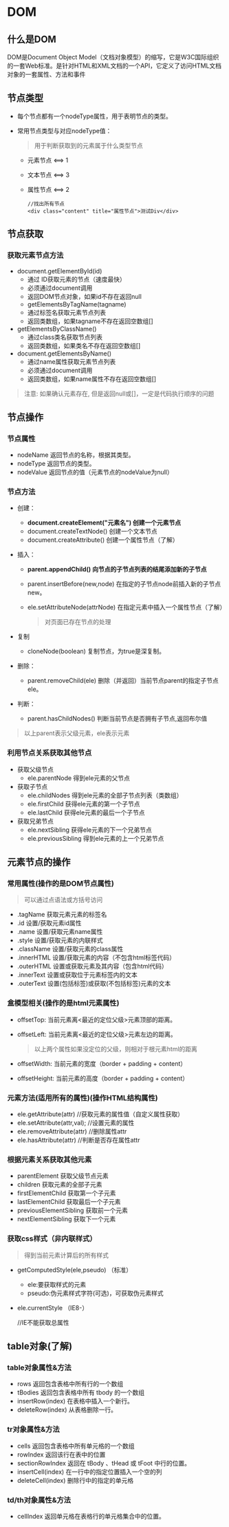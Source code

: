 # DOM

## 什么是DOM

DOM是Document Object Model（文档对象模型）的缩写，它是W3C国际组织的一套Web标准。是针对HTML和XML文档的一个API，它定义了访问HTML文档对象的一套属性、方法和事件

## 节点类型

- 每个节点都有一个nodeType属性，用于表明节点的类型。

- 常用节点类型与对应nodeType值：

  > 用于判断获取到的元素属于什么类型节点

  - 元素节点 <==> 1

  - 文本节点 <==> 3  

  - 属性节点 <==> 2

    ```
    //找出所有节点
    <div class="content" title="属性节点">测试Div</div>
    ```

## 节点获取

### 获取元素节点方法

- document.getElementById(id)
  - 通过 ID获取元素的节点（速度最快）
  - 必须通过document调用
  - 返回DOM节点对象，如果id不存在返回null
  - getElementsByTagName(tagname)
  - 通过标签名获取元素节点列表
  - 返回类数组，如果tagname不存在返回空数组[]
- getElementsByClassName()
  - 通过class类名获取节点列表
  - 返回类数组，如果类名不存在返回空数组[]
- document.getElementsByName()
  - 通过name属性获取元素节点列表
  - 必须通过document调用
  - 返回类数组，如果name属性不存在返回空数组[]

> 注意: 如果确认元素存在, 但是返回null或[]，一定是代码执行顺序的问题

## 节点操作

### 节点属性

- nodeName  返回节点的名称，根据其类型。
- nodeType  返回节点的类型。
- nodeValue 返回节点的值（元素节点的nodeValue为null）

### 节点方法

- 创建：

  - **document.createElement("元素名") 创建一个元素节点**
  - document.createTextNode() 创建一个文本节点
  - document.createAttribute() 创建一个属性节点（了解）

- 插入：

  - **parent.appendChild()  向节点的子节点列表的结尾添加新的子节点**

  - parent.insertBefore(new,node)  在指定的子节点node前插入新的子节点new。

  - ele.setAttributeNode(attrNode) 在指定元素中插入一个属性节点（了解）

    > 对页面已存在节点的处理

- 复制

  - cloneNode(boolean)  复制节点，为true是深复制。

- 删除：

  - parent.removeChild(ele)  删除（并返回）当前节点parent的指定子节点ele。

- 判断：

  - parent.hasChildNodes() 判断当前节点是否拥有子节点,返回布尔值

> 以上parent表示父级元素，ele表示元素

### 利用节点关系获取其他节点

- 获取父级节点
  - ele.parentNode 得到ele元素的父节点
- 获取子节点
  - ele.childNodes 得到ele元素的全部子节点列表（类数组）
  - ele.firstChild 获得ele元素的第一个子节点
  - ele.lastChild 获得ele元素的最后一个子节点
- 获取兄弟节点
  - ele.nextSibling 获得ele元素的下一个兄弟节点
  - ele.previousSibling 得到ele元素的上一个兄弟节点

## 元素节点的操作

### 常用属性(操作的是DOM节点属性)

> 可以通过点语法或方括号访问

- .tagName 获取元素元素的标签名
- .id 设置/获取元素id属性
- .name 设置/获取元素name属性
- .style 设置/获取元素的内联样式
- .className 设置/获取元素的class属性
- .innerHTML 设置/获取元素的内容（不包含html标签代码）
- .outerHTML 设置或获取元素及其内容（包含html代码）
- .innerText 设置或获取位于元素标签内的文本
- .outerText 设置(包括标签)或获取(不包括标签)元素的文本

### 盒模型相关(操作的是html元素属性)

- offsetTop: 当前元素离<最近的定位父级>元素顶部的距离。

- offsetLeft: 当前元素离<最近的定位父级>元素左边的距离。

  > 以上两个属性如果没定位的父级，则相对于根元素html的距离

- offsetWidth: 当前元素的宽度（border + padding + content）

- offsetHeight: 当前元素的高度（border + padding + content）

### 元素方法(适用所有的属性)(操作HTML结构属性)

- ele.getAttribute(attr)		 //获取元素的属性值（自定义属性获取）
- ele.setAttribute(attr,val);      //设置元素的属性
- ele.removeAttribute(attr)    //删除属性attr
- ele.hasAttribute(attr)           //判断是否存在属性attr

### 根据元素关系获取其他元素

- parentElement 获取父级节点元素
- children 获取元素的全部子元素
- firstElementChild 获取第一个子元素
- lastElementChild 获取最后一个子元素
- previousElementSibling 获取前一个元素
- nextElementSibling 获取下一个元素

### 获取css样式（非内联样式）

> 得到当前元素计算后的所有样式

- getComputedStyle(ele,pseudo) （标准）
  - ele:要获取样式的元素
  - pseudo:伪元素样式字符(可选)，可获取伪元素样式

- ele.currentStyle （IE8-）

  //IE不能获取总属性

## table对象(了解)

### table对象属性&方法

- rows 返回包含表格中所有行的一个数组
- tBodies 返回包含表格中所有 tbody 的一个数组
- insertRow(index) 在表格中插入一个新行。
- deleteRow(index) 从表格删除一行。

### tr对象属性&方法

- cells 返回包含表格中所有单元格的一个数组
- rowIndex 返回该行在表中的位置
- sectionRowIndex 返回在 tBody 、tHead 或 tFoot 中行的位置。
- insertCell(index) 在一行中的指定位置插入一个空的列
- deleteCell(index) 删除行中的指定的单元格

### td/th对象属性&方法

- cellIndex 返回单元格在表格行的单元格集合中的位置。
